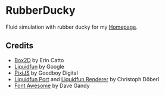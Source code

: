 # RubberDucky

Fluid simulation with rubber ducky for my [Homepage](https://miguelsantoscorrea.com).

## Credits

* [Box2D](https://github.com/erincatto/box2d) by Erin Catto
* [Liquidfun](https://github.com/google/liquidfun) by Google
* [PixiJS](https://github.com/pixijs/pixi.js) by Goodboy Digital
* [Liquidfun Port](https://github.com/doebi/liquidfun.js) and [Liquidfun Renderer](https://github.com/doebi/liquidfun.js-demo) by Christoph Döberl
* [Font Awesome](https://github.com/FortAwesome/Font-Awesome) by Dave Gandy
